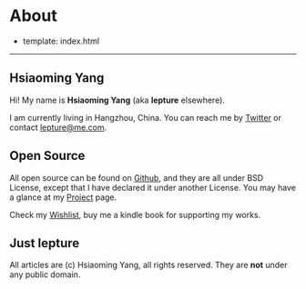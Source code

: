 # About

- template: index.html

---------

## Hsiaoming Yang

Hi! My name is **Hsiaoming Yang** (aka **lepture** elsewhere).

I am currently living in Hangzhou, China. You can reach me by
[Twitter](https://twitter.com/lepture) or contact <lepture@me.com>.


## Open Source

All open source can be found on [Github](https://github.com/lepture),
and they are all under BSD License,
except that I have declared it under another License.
You may have a glance at my [Project](http://project.lepture.com) page.

Check my [Wishlist](https://www.amazon.com/registry/wishlist/373NY7OIMSWGJ),
buy me a kindle book for supporting my works.


## Just lepture

All articles are (c) Hsiaoming Yang, all rights reserved. They are **not**
under any public domain.
